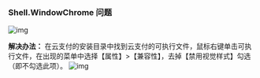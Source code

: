 ### Shell.WindowChrome 问题

![img](http://file.tapd.oa.com//tfl/captures/2019-09/tapd_10149661_base64_1568256713_76.png)

**解决办法：**
在云支付的安装目录中找到云支付的可执行文件，鼠标右键单击可执行文件，在出现的菜单中选择【属性】>【兼容性】，去掉【禁用视觉样式】勾选（即不勾选此项）。
![img](http://file.tapd.oa.com//tfl/captures/2019-09/tapd_10149661_base64_1568256846_1.png)
